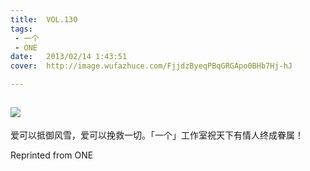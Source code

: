```yaml
---
title:	VOL.130
tags:
 - 一个
 - ONE
date:	2013/02/14 1:43:51
cover:	http://image.wufazhuce.com/FjjdzByeqPBqGRGApo0BHb7Hj-hJ

---
```

![](http://image.wufazhuce.com/FjjdzByeqPBqGRGApo0BHb7Hj-hJ)
---

爱可以抵御风雪，爱可以挽救一切。「一个」工作室祝天下有情人终成眷属！
 
Reprinted from ONE
